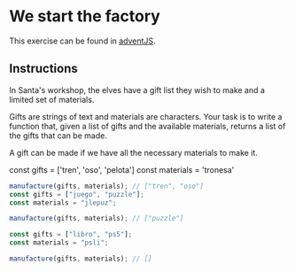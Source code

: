 # We start the factory

This exercise can be found in [adventJS](https://adventjs.dev/en/challenges/2023/2).

## Instructions

In Santa's workshop, the elves have a gift list they wish to make and a limited set of materials.

Gifts are strings of text and materials are characters. Your task is to write a function that, given a list of gifts and the available materials, returns a list of the gifts that can be made.

A gift can be made if we have all the necessary materials to make it.

const gifts = ['tren', 'oso', 'pelota']
const materials = 'tronesa'

```js
manufacture(gifts, materials); // ["tren", "oso"]
const gifts = ["juego", "puzzle"];
const materials = "jlepuz";

manufacture(gifts, materials); // ["puzzle"]

const gifts = ["libro", "ps5"];
const materials = "psli";

manufacture(gifts, materials); // []
```
